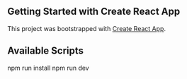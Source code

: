 ## Getting Started with Create React App

This project was bootstrapped with [Create React App](https://github.com/facebook/create-react-app).

## Available Scripts

npm run install
npm run dev